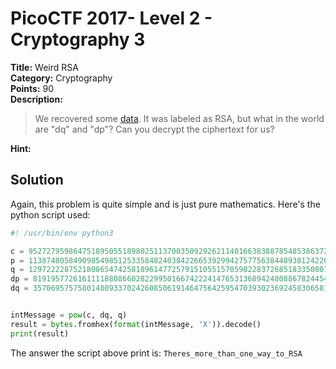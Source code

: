 # PicoCTF 2017- Level 2 - Cryptography 3

**Title:** Weird RSA  
**Category:** Cryptography  
**Points:** 90  
**Description:**

>We recovered some [data](RSA.txt). It was labeled as RSA, but what in the world are "dq" and "dp"? Can you decrypt the ciphertext for us?  

**Hint:**

>

## Solution

Again, this problem is quite simple and is just pure mathematics. Here's the python script used:  

```python
#! /usr/bin/env python3

c = 95272795986475189505518980251137003509292621140166383887854853863720692420204142448424074834657149326853553097626486371206617513769930277580823116437975487148956107509247564965652417450550680181691869432067892028368985007229633943149091684419834136214793476910417359537696632874045272326665036717324623992885
p = 11387480584909854985125335848240384226653929942757756384489381242206157197986555243995335158328781970310603060671486688856263776452654268043936036556215243
q = 12972222875218086547425818961477257915105515705982283726851833508079600460542479267972050216838604649742870515200462359007315431848784163790312424462439629
dp = 8191957726161111880866028229950166742224147653136894248088678244548815086744810656765529876284622829884409590596114090872889522887052772791407131880103961
dq = 3570695757580148093370242608506191464756425954703930236924583065811730548932270595568088372441809535917032142349986828862994856575730078580414026791444659


intMessage = pow(c, dq, q)
result = bytes.fromhex(format(intMessage, 'X')).decode()
print(result)
```

The answer the script above print is: `Theres_more_than_one_way_to_RSA`